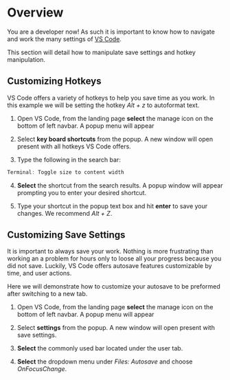 # Overview

You are a developer now! As such it is important to know how to navigate and work the many settings of [VS Code](https://code.visualstudio.com/learn). 

This section will detail how to manipulate save settings and hotkey manipulation.

## Customizing Hotkeys

VS Code offers a variety of hotkeys to help you save time as you work. In this example we will be setting the hotkey _Alt + z_ to autoformat text.

1. Open VS Code, from the landing page **select** the manage icon on the bottom of left navbar. A popup menu will appear

2. Select **key board shortcuts** from the popup. A new window will open present with all hotkeys VS Code offers.

3. Type the following in the search bar:

```{.js .annotate}
Terminal: Toggle size to content width
```

4. **Select** the shortcut from the search results. A popup window will appear prompting you to enter your desired shortcut.

5. Type your shortcut in the popup text box and hit **enter** to save your changes. We recommend _Alt + Z_. 

## Customizing Save Settings

It is important to always save your work. Nothing is more frustrating than working an a problem for hours only to loose all your progress because you did not save. Luckily, VS Code offers autosave features customizable by time, and user actions.

Here we will demonstrate how to customize your autosave to be preformed after switching to a new tab.

1. Open VS Code, from the landing page **select** the manage icon on the bottom of left navbar. A popup menu will appear

2. Select **settings** from the popup. A new window will open present with save settings.

3. **Select** the commonly used bar located under the user tab.

4. **Select** the dropdown menu under _Files: Autosave_ and choose _OnFocusChange_.
